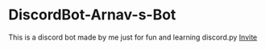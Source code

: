 # DiscordBot-Arnav-s-Bot
This is a discord bot made by me just for fun and learning discord.py
[Invite](https://discord.com/api/oauth2/authorize?client_id=755756692037435473&permissions=0&scope=bot)

